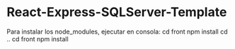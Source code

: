 # React-Express-SQLServer-Template
Para instalar los node_modules, ejecutar en consola:
cd front
npm install
cd ..
cd front
npm install
